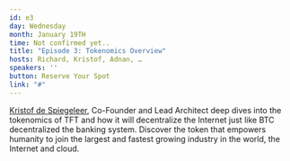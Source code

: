 ```yaml
---
id: e3
day: Wednesday
month: January 19TH
time: Not confirmed yet..
title: "Episode 3: Tokenomics Overview"
hosts: Richard, Kristof, Adnan, …
speakers: ''
button: Reserve Your Spot
link: "#"
---
```

[Kristof de Spiegeleer](/people/kristof_de_spiegeleer/), Co-Founder and Lead Architect deep dives into the tokenomics of TFT and how it will decentralize the Internet just like BTC decentralized the banking system. Discover the token that empowers humanity to join the largest and fastest growing industry in the world, the Internet and cloud.
